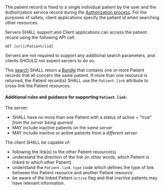 The patient record is fixed to a single individual patient by the user and the Authorization service record during
the [Authorization process](access.html). <span class="bg-success" markdown="1">For the purposes of safety, client applications specify the patient id when searching other resources. </span><!-- new-content --> 

<span class="bg-success" markdown="1">Servers SHALL support and</span><!-- new-content --> Client applications can access the patient 
record using the following API call:

```GET [url]/Patient/[id]```

Servers are not required to support any additional search parameters, and clients SHOULD not expect servers to do so.

<div class="bg-success" markdown="1">

This [search](http://hl7.org/fhir/http.html#search) SHALL return a [Bundle](http://hl7.org/fhir/bundle.html) that contains one or more Patient
records that all concern the same patient. If more than one resource is returned, the Patient record(s) SHALL use the `Patient.link` attribute
to cross-link the Patient resources.

#### Additional rules and guidance for supporting  `Patient.link`: 

The server:

- SHALL have no more than one Patient with a status of active = "true" *from the server being queried* 
- MAY include inactive patients on the *same server*
- MAY include inactive or active patients from a *different server*


The client SHALL be capable of:

- following the link(s) to the other Patient resource(s)
- understand the direction of the link (in other words, which Patient is linked to which other Patient)
- understand the `Patient.link.type` code which defines the type of link between this Patient resource and another Patient resource
- be aware of the linked Patient `active` flag and that inactive patients may have relevant information.

</div><!-- new-content -->
